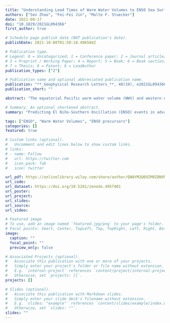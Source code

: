 ```yaml
---
title: "Understanding Lead Times of Warm Water Volumes to ENSO Sea Surface Temperature Anomalies"
authors: ["Sen Zhao", "Fei-Fei Jin", "Malte F. Stuecker"]
date: 2021-09-17
doi: "10.1029/2021GL094366"
first_author: true

# Schedule page publish date (NOT publication's date).
publishDate: 2021-10-08T01:50:18.496584Z

# Publication type.
# Legend: 0 = Uncategorized; 1 = Conference paper; 2 = Journal article;
# 3 = Preprint / Working Paper; 4 = Report; 5 = Book; 6 = Book section;
# 7 = Thesis; 8 = Patent; 9 = LeadAuthor
publication_types: ["2"]

# Publication name and optional abbreviated publication name.
publication: "**_Geophysical Research Letters_**, 48(19), e2021GL094366"
publication_short: ""

abstract: "The equatorial Pacific warm water volume (WWV) and western equatorial Pacific WWV (WWVw) are two important long-lead time El Niño-Southern Oscillation (ENSO) event precursors. Here, we utilize the recharge-discharge oscillator framework to obtain the analytical solution of WWV and WWVw lead times to ENSO sea surface temperatures (SSTs). Both WWV and WWVw lead times show a strong dependence on the inherent ENSO periodicity, whereas WWV lead time is further modulated by the air-sea coupling strength and ENSO SST spatial pattern. The derived solution is able to explain observed decadal variations in lead times of WWV to SST in terms of variations in ENSO periodicity and air-sea coupling strength."

# Summary. An optional shortened abstract.
summary: "Predicting El Niño-Southern Oscillation (ENSO) events in advance has profound socio-economic benefits because of ENSO’s impacts on global weather and climate. The basin-wide equatorial Pacific heat content (also known as warm water volume, WWV) and western Pacific WWV (WWVw) are well-known predictors of ENSO events several seasons ahead. In this study, we present an analytical expression of WWV and WWVw lead times to ENSO sea surface temperature (SST) anomalies. The analytical solution can explain the observed decadal changes in WWV lead times. We demonstrate that the recent shortened WWV lead time observed after the year 2000 can be largely explained by a decrease in the inherent ENSO periodicity, and second by an increase in the air-sea coupling strength. The latter is associated with an ENSO SST spatial pattern change with more frequent occurrences of Central Pacific El Niño events in recent decades."

tags: ["ENSO", "Warm Water Volumes", "ENSO precursors"]
categories: []
featured: true

# Custom links (optional).
#   Uncomment and edit lines below to show custom links.
# links:
# - name: Follow
#   url: https://twitter.com
#   icon_pack: fab
#   icon: twitter

url_pdf: https://onlinelibrary.wiley.com/share/author/QNAYM2Q69IM9Z8NVMAKQ?target=10.1029/2021GL094366
url_code: 
url_dataset: https://doi.org/10.5281/zenodo.4957401
url_poster:
url_project:
url_slides:
url_source:
url_video:

# Featured image
# To use, add an image named `featured.jpg/png` to your page's folder. 
# Focal points: Smart, Center, TopLeft, Top, TopRight, Left, Right, BottomLeft, Bottom, BottomRight.
image:
  caption: ""
  focal_point: ""
  preview_only: false

# Associated Projects (optional).
#   Associate this publication with one or more of your projects.
#   Simply enter your project's folder or file name without extension.
#   E.g. `internal-project` references `content/project/internal-project/index.md`.
#   Otherwise, set `projects: []`.
projects: []

# Slides (optional).
#   Associate this publication with Markdown slides.
#   Simply enter your slide deck's filename without extension.
#   E.g. `slides: "example"` references `content/slides/example/index.md`.
#   Otherwise, set `slides: ""`.
slides: ""
---
```


